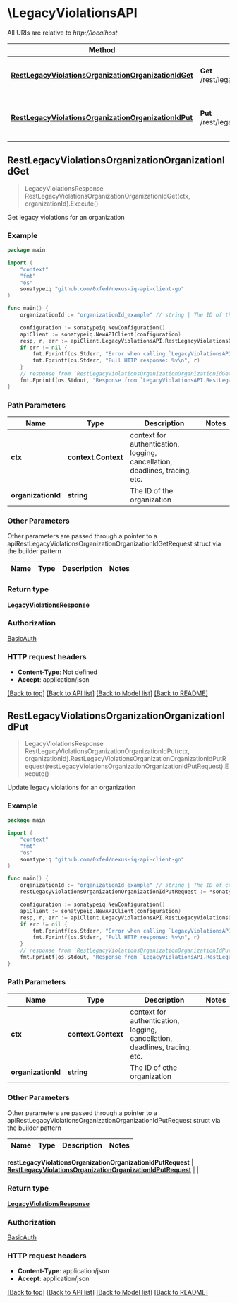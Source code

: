 # \LegacyViolationsAPI

All URIs are relative to *http://localhost*

Method | HTTP request | Description
------------- | ------------- | -------------
[**RestLegacyViolationsOrganizationOrganizationIdGet**](LegacyViolationsAPI.md#RestLegacyViolationsOrganizationOrganizationIdGet) | **Get** /rest/legacyViolations/organization/{organizationId} | Get legacy violations for an organization
[**RestLegacyViolationsOrganizationOrganizationIdPut**](LegacyViolationsAPI.md#RestLegacyViolationsOrganizationOrganizationIdPut) | **Put** /rest/legacyViolations/organization/{organizationId} | Update legacy violations for an organization



## RestLegacyViolationsOrganizationOrganizationIdGet

> LegacyViolationsResponse RestLegacyViolationsOrganizationOrganizationIdGet(ctx, organizationId).Execute()

Get legacy violations for an organization

### Example

```go
package main

import (
	"context"
	"fmt"
	"os"
	sonatypeiq "github.com/0xfed/nexus-iq-api-client-go"
)

func main() {
	organizationId := "organizationId_example" // string | The ID of the organization

	configuration := sonatypeiq.NewConfiguration()
	apiClient := sonatypeiq.NewAPIClient(configuration)
	resp, r, err := apiClient.LegacyViolationsAPI.RestLegacyViolationsOrganizationOrganizationIdGet(context.Background(), organizationId).Execute()
	if err != nil {
		fmt.Fprintf(os.Stderr, "Error when calling `LegacyViolationsAPI.RestLegacyViolationsOrganizationOrganizationIdGet``: %v\n", err)
		fmt.Fprintf(os.Stderr, "Full HTTP response: %v\n", r)
	}
	// response from `RestLegacyViolationsOrganizationOrganizationIdGet`: LegacyViolationsResponse
	fmt.Fprintf(os.Stdout, "Response from `LegacyViolationsAPI.RestLegacyViolationsOrganizationOrganizationIdGet`: %v\n", resp)
}
```

### Path Parameters


Name | Type | Description  | Notes
------------- | ------------- | ------------- | -------------
**ctx** | **context.Context** | context for authentication, logging, cancellation, deadlines, tracing, etc.
**organizationId** | **string** | The ID of the organization | 

### Other Parameters

Other parameters are passed through a pointer to a apiRestLegacyViolationsOrganizationOrganizationIdGetRequest struct via the builder pattern


Name | Type | Description  | Notes
------------- | ------------- | ------------- | -------------


### Return type

[**LegacyViolationsResponse**](LegacyViolationsResponse.md)

### Authorization

[BasicAuth](../README.md#BasicAuth)

### HTTP request headers

- **Content-Type**: Not defined
- **Accept**: application/json

[[Back to top]](#) [[Back to API list]](../README.md#documentation-for-api-endpoints)
[[Back to Model list]](../README.md#documentation-for-models)
[[Back to README]](../README.md)


## RestLegacyViolationsOrganizationOrganizationIdPut

> LegacyViolationsResponse RestLegacyViolationsOrganizationOrganizationIdPut(ctx, organizationId).RestLegacyViolationsOrganizationOrganizationIdPutRequest(restLegacyViolationsOrganizationOrganizationIdPutRequest).Execute()

Update legacy violations for an organization

### Example

```go
package main

import (
	"context"
	"fmt"
	"os"
	sonatypeiq "github.com/0xfed/nexus-iq-api-client-go"
)

func main() {
	organizationId := "organizationId_example" // string | The ID of cthe organization
	restLegacyViolationsOrganizationOrganizationIdPutRequest := *sonatypeiq.NewRestLegacyViolationsOrganizationOrganizationIdPutRequest(false, false) // RestLegacyViolationsOrganizationOrganizationIdPutRequest | 

	configuration := sonatypeiq.NewConfiguration()
	apiClient := sonatypeiq.NewAPIClient(configuration)
	resp, r, err := apiClient.LegacyViolationsAPI.RestLegacyViolationsOrganizationOrganizationIdPut(context.Background(), organizationId).RestLegacyViolationsOrganizationOrganizationIdPutRequest(restLegacyViolationsOrganizationOrganizationIdPutRequest).Execute()
	if err != nil {
		fmt.Fprintf(os.Stderr, "Error when calling `LegacyViolationsAPI.RestLegacyViolationsOrganizationOrganizationIdPut``: %v\n", err)
		fmt.Fprintf(os.Stderr, "Full HTTP response: %v\n", r)
	}
	// response from `RestLegacyViolationsOrganizationOrganizationIdPut`: LegacyViolationsResponse
	fmt.Fprintf(os.Stdout, "Response from `LegacyViolationsAPI.RestLegacyViolationsOrganizationOrganizationIdPut`: %v\n", resp)
}
```

### Path Parameters


Name | Type | Description  | Notes
------------- | ------------- | ------------- | -------------
**ctx** | **context.Context** | context for authentication, logging, cancellation, deadlines, tracing, etc.
**organizationId** | **string** | The ID of cthe organization | 

### Other Parameters

Other parameters are passed through a pointer to a apiRestLegacyViolationsOrganizationOrganizationIdPutRequest struct via the builder pattern


Name | Type | Description  | Notes
------------- | ------------- | ------------- | -------------

 **restLegacyViolationsOrganizationOrganizationIdPutRequest** | [**RestLegacyViolationsOrganizationOrganizationIdPutRequest**](RestLegacyViolationsOrganizationOrganizationIdPutRequest.md) |  | 

### Return type

[**LegacyViolationsResponse**](LegacyViolationsResponse.md)

### Authorization

[BasicAuth](../README.md#BasicAuth)

### HTTP request headers

- **Content-Type**: application/json
- **Accept**: application/json

[[Back to top]](#) [[Back to API list]](../README.md#documentation-for-api-endpoints)
[[Back to Model list]](../README.md#documentation-for-models)
[[Back to README]](../README.md)

